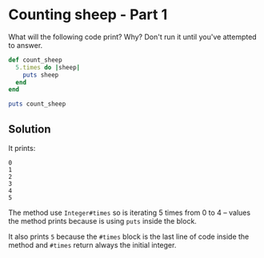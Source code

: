# Counting sheep - Part 1

What will the following code print? Why? Don't run it until you've attempted to answer.

```ruby
def count_sheep
  5.times do |sheep|
    puts sheep
  end
end

puts count_sheep
```

## Solution

It prints:

```
0
1
2
3
4
5
```

The method use ```Integer#times``` so is iterating 5 times from 0 to 4 – values the method prints because is using ```puts``` inside the block.

It also prints ```5``` because the ```#times``` block is the last line of code inside the method and ```#times``` return always the initial integer.

